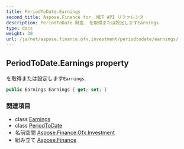 ```yaml
---
title: PeriodToDate.Earnings
second_title: Aspose.Finance for .NET API リファレンス
description: PeriodToDate 財産. を取得または設定しますEarnings.
type: docs
weight: 30
url: /ja/net/aspose.finance.ofx.investment/periodtodate/earnings/
---
```

## PeriodToDate.Earnings property

を取得または設定します`Earnings`.

```csharp
public Earnings Earnings { get; set; }
```

### 関連項目

* class [Earnings](../../earnings/)
* class [PeriodToDate](../)
* 名前空間 [Aspose.Finance.Ofx.Investment](../../periodtodate/)
* 組み立て [Aspose.Finance](../../../)


